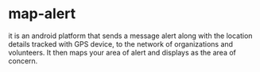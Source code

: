 map-alert
=========

it is an android platform that sends a message alert along with the location details tracked with GPS device, to the network of organizations and volunteers. It then maps your area of alert and displays as the area of concern.
